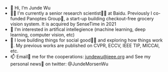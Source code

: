 - 👋 Hi, I’m Junde Wu
- 🧑‍💻 I'm currently a senior research scientist🧑‍🔬 at Baidu. Previously I co-funded Panoptes Group🤩, a start-up building checkout-free grocery vision system. It is acquired by SenseTime in 2021 
- 👀 I’m interested in artifical intellegience (machine learning, deep learning, computer vision, etc)
- 💞️ I love building things for social good🧑‍🔧 and exploring how things work🤯. My previous works are published on CVPR, ECCV, IEEE TIP, MICCAI, etc. 
- 📫 Email📨 me for the cooperations: jundewu@ieee.org and See my personal news📰 on twitter: @JundeMorsenWu

<!---
WuJunde/WuJunde is a ✨ special ✨ repository because its `README.md` (this file) appears on your GitHub profile.
You can click the Preview link to take a look at your changes.
--->
